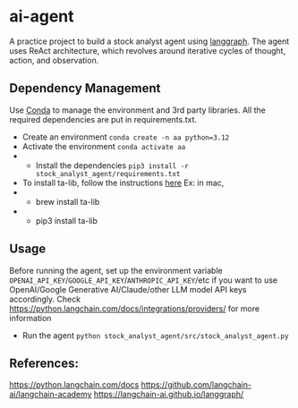 # ai-agent
A practice project to build a stock analyst agent using [langgraph](https://www.langchain.com/langgraph). 
The agent uses ReAct architecture, which revolves around iterative cycles of thought, action, and observation.

## Dependency Management
Use [Conda](https://docs.conda.io/projects/conda/en/latest/user-guide/getting-started.html) to manage the environment and 3rd party libraries.
All the required dependencies are put in requirements.txt.
* Create an environment `conda create -n aa python=3.12`
* Activate the environment `conda activate aa`
* * Install the dependencies 
`pip3 install -r stock_analyst_agent/requirements.txt`
* To install ta-lib, follow the instructions [here](https://github.com/TA-Lib/ta-lib-python) Ex: in mac,
* *  brew install ta-lib
* *  pip3 install ta-lib

## Usage
Before running the agent, set up the environment variable `OPENAI_API_KEY`/`GOOGLE_API_KEY`/`ANTHROPIC_API_KEY`/etc 
if you want to use OpenAI/Google Generative AI/Claude/other LLM model API keys accordingly.
Check https://python.langchain.com/docs/integrations/providers/ for more information
* Run the agent `python stock_analyst_agent/src/stock_analyst_agent.py`

## References:
https://python.langchain.com/docs
https://github.com/langchain-ai/langchain-academy
https://langchain-ai.github.io/langgraph/
